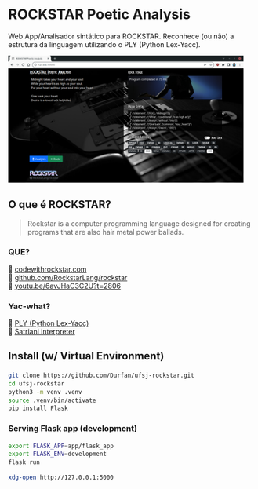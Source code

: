 # ROCKSTAR Poetic Analysis

Web App/Analisador sintático para ROCKSTAR. Reconhece (ou não) a estrutura da linguagem utilizando o PLY (Python Lex-Yacc).

<img src="https://github.com/Durfan/ufsj-rockstar/blob/main/docs/captura.png" style="max-width: 480px" />

## O que é ROCKSTAR?

> Rockstar is a computer programming language designed for creating programs that are also hair metal power ballads.

### QUE?

:guitar: [codewithrockstar.com](https://codewithrockstar.com/)  
:guitar: [github.com/RockstarLang/rockstar](https://github.com/RockstarLang/rockstar)  
:movie_camera: [youtu.be/6avJHaC3C2U?t=2806](https://youtu.be/6avJHaC3C2U?t=2806)

### Yac-what?

:notebook: [PLY (Python Lex-Yacc)](http://www.dabeaz.com/ply/)  
:notebook: [Satriani interpreter](https://github.com/RockstarLang/rockstar/tree/main/satriani)

## Install (w/ Virtual Environment)

```sh
git clone https://github.com/Durfan/ufsj-rockstar.git
cd ufsj-rockstar
python3 -m venv .venv
source .venv/bin/activate
pip install Flask
```

### Serving Flask app (development)

```sh
export FLASK_APP=app/flask_app
export FLASK_ENV=development
flask run
```
```sh
xdg-open http://127.0.0.1:5000
```
